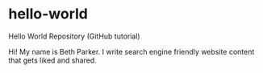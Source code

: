 # hello-world
Hello World Repository (GitHub tutorial)

Hi! My name is Beth Parker. I write search engine friendly website content that gets liked and shared.
